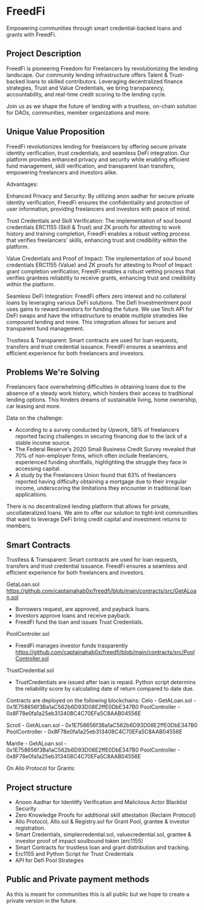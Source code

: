 # FreedFi
Empowering communities through smart credential-backed loans and grants with FreedFi.

## Project Description
FreedFi is pioneering Freedom for Freelancers by revolutionizing the lending landscape. Our community lending infrastructure offers Talent & Trust-backed loans to skilled contributors. Leveraging decentralized finance strategies, Trust and Value Credentials, we bring transparency, accountability, and real-time credit scoring to the lending cycle. 

Join us as we shape the future of lending with a trustless, on-chain solution for DAOs, communities, member organizations and more. 

## Unique Value Proposition
FreedFi revolutionizes lending for freelancers by offering secure private identity verification, trust credentials, and seamless DeFi integration. Our platform provides enhanced privacy and security while enabling efficient fund management, skill verification, and transparent loan transfers, empowering freelancers and investors alike.

Advantages:

Enhanced Privacy and Security: By utilizing anon aadhar for secure private identity verification, FreedFi ensures the confidentiality and protection of user information, providing freelancers and investors with peace of mind.

Trust Credentials and Skill Verification: The implementation of soul bound credentials ERC1155 (Skill & Trust) and ZK proofs for attesting to work history and training completion, FreedFi enables a robust vetting process that verifies freelancers' skills, enhancing trust and credibility within the platform.

Value Credentials and Proof of Impact: The implementation of soul bound credentials ERC1155 (Value) and ZK proofs for attesting to Proof of Impact grant completion verification, FreedFi enables a robust vetting process that verifies grantees reliability to receive grants, enhancing trust and credibility within the platform.

Seamless DeFi Integration: FreedFi offers zero interest and no collateral loans by leveraging various DeFi solutions. The Defi Investmentment pool uses gains to reward investors for funding the future. We use 1inch API for DeFi swaps and have the infrastructure to enable mutliple stratedies like compound lending and more. This integration allows for secure and transparent fund management.

Trustless & Transparent: Smart contracts are used for loan requests, transfers and trust credential issuance. FreedFi ensures a seamless and efficient experience for both freelancers and investors. 

## Problems We're Solving

Freelancers face overwhelming difficulties in obtaining loans due to the absence of a steady work history, which hinders their access to traditional lending options. This hinders dreams of sustainable living, home ownership, car leasing and more. 

Data on the challenge:
- According to a survey conducted by Upwork, 58% of freelancers reported facing challenges in securing financing due to the lack of a stable income source.
- The Federal Reserve's 2020 Small Business Credit Survey revealed that 70% of non-employer firms, which often include freelancers, experienced funding shortfalls, highlighting the struggle they face in accessing capital.
- A study by the Freelancers Union found that 63% of freelancers reported having difficulty obtaining a mortgage due to their irregular income, underscoring the limitations they encounter in traditional loan applications.

There is no decentralized lending platform that allows for private, uncollateralized loans. We aim to offer our solution to tight-knit communities that want to leverage DeFi bring credit capital and investment returns to members.
  
## Smart Contracts

Trustless & Transparent: Smart contracts are used for loan requests, transfers and trust credential issuance. FreedFi ensures a seamless and efficient experience for both freelancers and investors. 

GetaLoan.sol https://github.com/captainahab0x/freedfi/blob/main/contracts/src/GetALoan.sol
- Borrowers request, are approved, and payback loans.
- Investors approve loans and receive payback. 
- FreedFi fund the loan and issues Trust Credentials.

PoolControler.sol
- FreedFi manages investor funds trasparently https://github.com/captainahab0x/freedfi/blob/main/contracts/src/PoolController.sol

TrustCredential.sol
- TrustCredentials are issued after loan is repaid. Python script determins the reliability score by calculating date of return compared to date due.
  
Contracts are deployed on the following blockchains:
Celo - GetALoan.sol - 0x1E758656f3Ba1aC562b6D93D08E2ffE0DbE347B0 PoolController - 0x8F78e0fa1a25eb313408C4C70EFa5C8AAB04556E

Scroll - GetALoan.sol - 0x1E758656f3Ba1aC562b6D93D08E2ffE0DbE347B0 PoolController - 0x8F78e0fa1a25eb313408C4C70EFa5C8AAB04556E

Mantle - GetALoan.sol - 0x1E758656f3Ba1aC562b6D93D08E2ffE0DbE347B0 PoolController - 0x8F78e0fa1a25eb313408C4C70EFa5C8AAB04556E

On Allo Protocol for Grants:



## Project structure
  - Anoon Aadhar for Identitfy Verification and Maliciious Actor Blacklist Security
  - Zero Knowledge Proofs for additional skill attestation (Reclaim Protocol)
  - Allo Protocol, Allo.sol & Registry.sol for Grant Pool, grantee & investor registration.
  - Smart Credentials, simplecredential.sol, valuecredential.sol, grantee & investor proof of impact soulbound token (erc1155)
  - Smart Contracts for trustless loan and grant distribution and tracking. 
  - Erc1155 and Python Script for Trust Credentials
  - API for Defi Pool Strategies


## Public and Private payment methods

As this is meant for communities this is all public but we hope to create a private version in the future.

